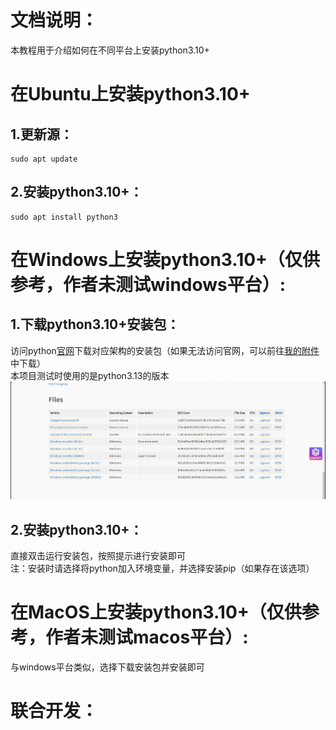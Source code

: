 # 文档说明：
  本教程用于介绍如何在不同平台上安装python3.10+

# 在Ubuntu上安装python3.10+
## 1.更新源：
    sudo apt update
## 2.安装python3.10+：
    sudo apt install python3

# 在Windows上安装python3.10+（仅供参考，作者未测试windows平台）:
## 1.下载python3.10+安装包：
  访问python[官网](https://www.python.org/downloads/release/python-3130/)下载对应架构的安装包（如果无法访问官网，可以前往[我的附件](annex/README.md)中下载）  
  本项目测试时使用的是python3.13的版本  
  ![python3.10+下载](pic/python3.10+下载.png)  
## 2.安装python3.10+：
  直接双击运行安装包，按照提示进行安装即可  
  注：安装时请选择将python加入环境变量，并选择安装pip（如果存在该选项）  

# 在MacOS上安装python3.10+（仅供参考，作者未测试macos平台）:
  与windows平台类似，选择下载安装包并安装即可  

# 联合开发：
  